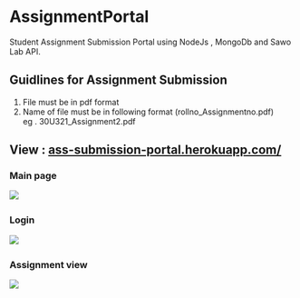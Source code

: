 # AssignmentPortal
Student Assignment Submission Portal using NodeJs , MongoDb and Sawo Lab API.

## Guidlines for Assignment Submission
1) File must be in pdf format<br>
2) Name of file must be in following format (rollno_Assignmentno.pdf)<br>
eg . 30U321_Assignment2.pdf

## View : [ass-submission-portal.herokuapp.com/](url)
### Main page
<img src="https://user-images.githubusercontent.com/52134154/134192547-1bcb78eb-fa5b-41f9-92d5-de977503ce86.png"/>&emsp;&emsp;
### Login
<img src="https://user-images.githubusercontent.com/52134154/134192526-b8e677b5-6a60-4d0d-9e92-d8bf139ac197.png"/>&emsp;&emsp;
### Assignment view
<img src="https://user-images.githubusercontent.com/52134154/134192563-77b29085-3f4f-4e91-86aa-194069a2143b.png" />

